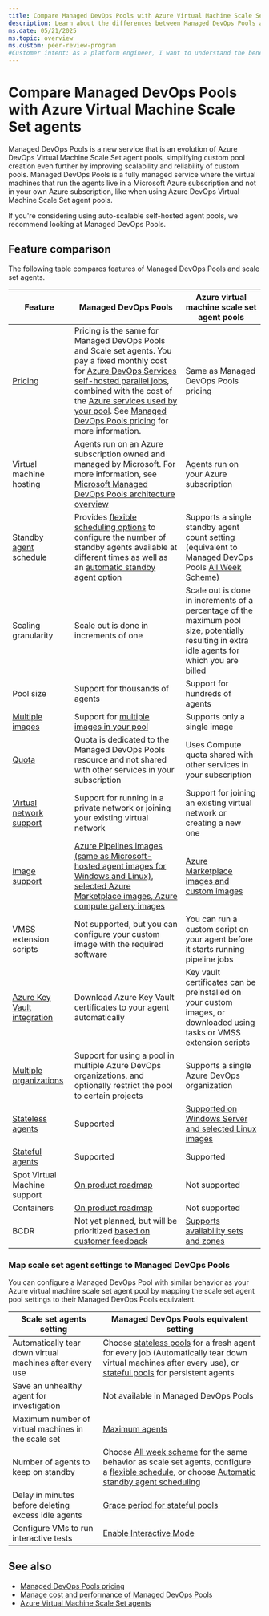 ```yaml
---
title: Compare Managed DevOps Pools with Azure Virtual Machine Scale Set agents
description: Learn about the differences between Managed DevOps Pools and Azure Virtual Machine Scale Set agents.
ms.date: 05/21/2025
ms.topic: overview
ms.custom: peer-review-program
#Customer intent: As a platform engineer, I want to understand the benefits of using Managed DevOps Pools over Azure Virtual Machine Scale Set agents.
---
```


# Compare Managed DevOps Pools with Azure Virtual Machine Scale Set agents

Managed DevOps Pools is a new service that is an evolution of Azure DevOps Virtual Machine Scale Set agent pools, simplifying custom pool creation even further by improving scalability and reliability of custom pools. Managed DevOps Pools is a fully managed service where the virtual machines that run the agents live in a Microsoft Azure subscription and not in your own Azure subscription, like when using Azure DevOps Virtual Machine Scale Set agent pools.

If you're considering using auto-scalable self-hosted agent pools, we recommend looking at Managed DevOps Pools.


## Feature comparison

The following table compares features of Managed DevOps Pools and scale set agents.

| Feature | Managed DevOps Pools | Azure virtual machine scale set agent pools |
|---------|----------------------|------------------|
| [Pricing](./pricing.md) | Pricing is the same for Managed DevOps Pools and Scale set agents. You pay a fixed monthly cost for [Azure DevOps Services self-hosted parallel jobs](./pricing.md#azure-devops-services-parallel-job-pricing), combined with the cost of the [Azure services used by your pool](./pricing.md#azure-services-pricing). See [Managed DevOps Pools pricing](./pricing.md) for more information. | Same as Managed DevOps Pools pricing |
| Virtual machine hosting | Agents run on an Azure subscription owned and managed by Microsoft. For more information, see [Microsoft Managed DevOps Pools architecture overview](./architecture-overview.md) | Agents run on your Azure subscription |
| [Standby agent schedule](./configure-scaling.md#standby-agent-mode) | Provides [flexible scheduling options](./configure-scaling.md#standby-agent-mode) to configure the number of standby agents available at different times as well as an [automatic standby agent option](./configure-scaling.md#automatic) | Supports a single standby agent count setting (equivalent to Managed DevOps Pools [All Week Scheme](./configure-scaling.md#all-week-scheme)) |
| Scaling granularity | Scale out is done in increments of one | Scale out is done in increments of a percentage of the maximum pool size, potentially resulting in extra idle agents for which you are billed |
| Pool size | Support for thousands of agents | Support for hundreds of agents |
| [Multiple images](./configure-images.md#use-multiple-images-per-pool-with-aliases) | Support for [multiple images in your pool](./configure-images.md) | Supports only a single image |
| [Quota](./prerequisites.md#view-your-quotas) | Quota is dedicated to the Managed DevOps Pools resource and not shared with other services in your subscription | Uses Compute quota shared with other services in your subscription |
| [Virtual network support](./configure-networking.md) | Support for running in a private network or joining your existing virtual network | Support for joining an existing virtual network or creating a new one |
| [Image support](./configure-images.md) | [Azure Pipelines images (same as Microsoft-hosted agent images for Windows and Linux)](./configure-images.md#azure-pipelines-images), [selected Azure Marketplace images, Azure compute gallery images](./configure-images.md) | [Azure Marketplace images and custom images](/azure/devops/pipelines/agents/scale-set-agents#create-the-scale-set) |
| VMSS extension scripts | Not supported, but you can configure your custom image with the required software | You can run a custom script on your agent before it starts running pipeline jobs |
| [Azure Key Vault integration](./configure-security.md#key-vault-configuration) | Download Azure Key Vault certificates to your agent automatically | Key vault certificates can be preinstalled on your custom images, or downloaded using tasks or VMSS extension scripts |
| [Multiple organizations](./configure-security.md#use-pool-in-multiple-organizations) | Support for using a pool in multiple Azure DevOps organizations, and optionally restrict the pool to certain projects | Supports a single Azure DevOps organization |
| [Stateless agents](./configure-scaling.md#stateless-pools) | Supported | [Supported on Windows Server and selected Linux images](/azure/devops/pipelines/agents/scale-set-agents#you-check-the-option-to-automatically-tear-down-virtual-machines-after-every-use-for-the-agent-pool-but-you-see-that-the-vms-arent-re-imaging-as-they-should-and-just-pick-up-new-jobs-as-theyre-queued) |
| [Stateful agents](./configure-scaling.md#stateful-pools) | Supported | Supported |
| Spot Virtual Machine support | [On product roadmap](./features-timeline.md) | Not supported |
| Containers | [On product roadmap](./features-timeline.md) | Not supported |
| BCDR | Not yet planned, but will be prioritized [based on customer feedback](https://developercommunity.visualstudio.com/AzureDevOps) | [Supports availability sets and zones](/azure/virtual-machine-scale-sets/virtual-machine-scale-sets-faq#do-scale-sets-work-with-azure-availability-sets-) |

### Map scale set agent settings to Managed DevOps Pools

You can configure a Managed DevOps Pool with similar behavior as your Azure virtual machine scale set agent pool by mapping the scale set agent pool settings to their Managed DevOps Pools equivalent.

| Scale set agents setting | Managed DevOps Pools equivalent setting |
|------------------|----------------------|
| Automatically tear down virtual machines after every use | Choose [stateless pools](./configure-scaling.md#stateless-pools) for a fresh agent for every job (Automatically tear down virtual machines after every use), or [stateful pools](./configure-scaling.md#stateful-pools) for persistent agents |
| Save an unhealthy agent for investigation | Not available in Managed DevOps Pools |
| Maximum number of virtual machines in the scale set | [Maximum agents](./configure-pool-settings.md#maximum-agents) |
| Number of agents to keep on standby | Choose [All week scheme](./configure-scaling.md#all-week-scheme) for the same behavior as scale set agents, configure a [flexible schedule](./configure-scaling.md#manual), or choose [Automatic standby agent scheduling](./configure-scaling.md#automatic) |
| Delay in minutes before deleting excess idle agents | [Grace period for stateful pools](./configure-scaling.md#stateful-pools) |
| Configure VMs to run interactive tests | [Enable Interactive Mode](./configure-security.md#configure-interactive-mode) |

## See also

* [Managed DevOps Pools pricing](./pricing.md)
* [Manage cost and performance of Managed DevOps Pools](./manage-costs.md)
* [Azure Virtual Machine Scale Set agents](../pipelines/agents/scale-set-agents.md)
